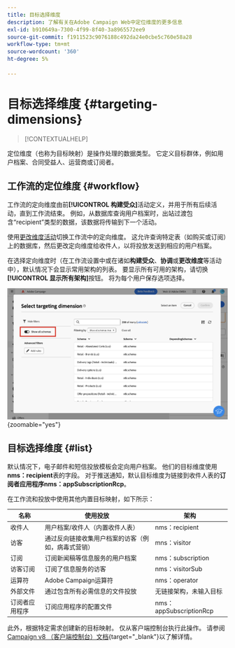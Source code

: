```yaml
---
title: 目标选择维度
description: 了解有关在Adobe Campaign Web中定位维度的更多信息
exl-id: b910649a-7300-4f99-8f40-3a8965572ee9
source-git-commit: f1911523c9076188c492da24e0cbe5c760e58a28
workflow-type: tm+mt
source-wordcount: '360'
ht-degree: 5%

---
```


# 目标选择维度 {#targeting-dimensions}

>[!CONTEXTUALHELP]
>
定位维度（也称为目标映射）是操作处理的数据类型。 它定义目标群体，例如用户档案、合同受益人、运营商或订阅者。

## 工作流的定位维度 {#workflow}

工作流的定向维度由前&#x200B;**[!UICONTROL 构建受众]**&#x200B;活动定义，并用于所有后续活动，直到工作流结束。 例如，从数据库查询用户档案时，出站过渡包含“recipient”类型的数据，该数据将传输到下一个活动。

使用[更改维度活动](../workflows/activities/change-dimension.md)切换工作流中的定向维度。 这允许查询特定表（如购买或订阅）上的数据库，然后更改定向维度给收件人，以将投放发送到相应的用户档案。

在选择定向维度时（在工作流设置中或在诸如&#x200B;**构建受众**、**协调**&#x200B;或&#x200B;**更改维度**&#x200B;等活动中），默认情况下会显示常用架构的列表。 要显示所有可用的架构，请切换&#x200B;**[!UICONTROL 显示所有架构]**&#x200B;按钮。 将为每个用户保存选项选择。

![显示启用了“显示所有架构”按钮的定位维度界面的屏幕截图。](assets/targeting-dimension-show-all.png){zoomable="yes"}

## 目标选择维度 {#list}

默认情况下，电子邮件和短信投放模板会定向用户档案。 他们的目标维度使用&#x200B;**nms：recipient**&#x200B;表的字段。 对于推送通知，默认目标维度为链接到收件人表的&#x200B;**订阅者应用程序nms：appSubscriptionRcp**。

在工作流和投放中使用其他内置目标映射，如下所示：

| 名称 | 使用投放 | 架构 |
|-----------------------|-------------------------------------------------------|-------------------------|
| 收件人 | 用户档案/收件人（内置收件人表） | nms：recipient |
| 访客 | 通过反向链接收集用户档案的访客（例如，病毒式营销） | mns：visitor |
| 订阅 | 订阅新闻稿等信息服务的用户档案 | nms：subscription |
| 访客订阅 | 订阅了信息服务的访客 | nms：visitorSub |
| 运算符 | Adobe Campaign运算符 | nms：operator |
| 外部文件 | 通过包含所有必需信息的文件投放 | 无链接架构，未输入目标 |
| 订阅者应用程序 | 订阅应用程序的配置文件 | nms：appSubscriptionRcp |

此外，根据特定需求创建新的目标映射。 仅从客户端控制台执行此操作。 请参阅[Campaign v8 （客户端控制台）文档](https://experienceleague.adobe.com/docs/campaign/campaign-v8/audience/add-profiles/target-mappings.html#new-mapping){target="_blank"}以了解详情。
